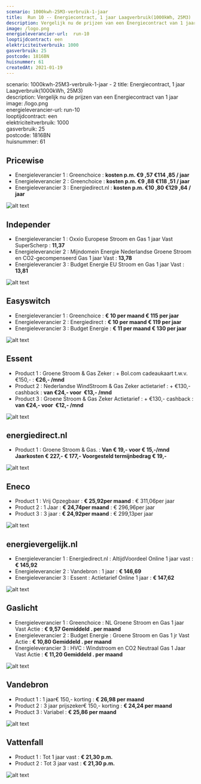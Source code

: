 ```yaml
---
scenario: 1000kwh-25M3-verbruik-1-jaar  
title:  Run 10 -- Energiecontract, 1 jaar Laagverbruik(1000kWh, 25M3)   - SAVE
description: Vergelijk nu de prijzen van een Energiecontract van 1 jaar  
image: /logo.png  
energieleverancier-url:  run-10  
looptijdcontract: een  
elektriciteitverbruik: 1000  
gasverbruik: 25  
postcode: 1816BN  
huisnummer: 61  
createdAt: 2021-01-19
---
```

scenario: 1000kwh-25M3-verbruik-1-jaar  - 2
title:  Energiecontract, 1 jaar Laagverbruik(1000kWh, 25M3)  
description: Vergelijk nu de prijzen van een Energiecontract van 1 jaar  
image: /logo.png  
energieleverancier-url:  run-10  
looptijdcontract: een  
elektriciteitverbruik: 1000  
gasverbruik: 25  
postcode: 1816BN  
huisnummer: 61  


## Pricewise    
    
- Energieleverancier 1 :  Greenchoice  :  **kosten p.m. €9 ,57 €114 ,85 / jaar**  
- Energieleverancier 2 :  Greenchoice :  **kosten p.m. €9 ,88 €118 ,51 / jaar**  
- Energieleverancier 3 :  Energiedirect.nl :  **kosten p.m. €10 ,80 €129 ,64 / jaar** 
 
![alt text](/img/el/pricewise-1000kwh-25M3-verbruik-1-jaar-week3.png "Vergelijk energietarieven Pricewise")
## Independer    
  
- Energieleverancier 1 :  Oxxio Europese Stroom en Gas 1 jaar Vast SuperScherp  :  **11,37**  
- Energieleverancier 2 :  Mijndomein Energie Nederlandse Groene Stroom en CO2-gecompenseerd Gas 1 jaar Vast :  **13,78**  
- Energieleverancier 3 :  Budget Energie EU Stroom en Gas 1 jaar Vast :  **13,81**  

 
![alt text](/img/el/independer-1000kwh-25M3-verbruik-1-jaar-week3.png "Vergelijk energietarieven Independer")
## Easyswitch    
 
- Energieleverancier 1 :  Greenchoice  : **€ 10 per maand € 115 per jaar**   
- Energieleverancier 2 :  Energiedirect : **€ 10 per maand € 119 per jaar**  
- Energieleverancier 3 :  Budget Energie :  **€ 11 per maand € 130 per jaar**   
 
![alt text](/img/el/easyswitch-1000kwh-25M3-verbruik-1-jaar-week3.png "Vergelijk energietarieven Easyswitch")
## Essent    
  
- Product 1 :  Groene Stroom & Gas Zeker  : + Bol.com cadeaukaart t.w.v. €150,-  : **€26,- /mnd**  
- Product 2 :  Nederlandse WindStroom & Gas Zeker actietarief : + €130,- cashback  : **van €24,- voor  €13,- /mnd**  
- Product 3 :  Groene Stroom & Gas Zeker Actietarief :  + €130,- cashback  : **van €24,- voor  €12,- /mnd**  
 

![alt text](/img/el/essent-1000kwh-25M3-verbruik-1-jaar-week3.png "Vergelijk energietarieven Essent")
## energiedirect.nl    

- Product 1 :  Groene Stroom & Gas.  : **Van € 19,- voor € 15,-/mnd Jaarkosten € 227,- € 177,- Voorgesteld termijnbedrag € 19,-**  
 
![alt text](/img/el/energiedirect-1000kwh-25M3-verbruik-1-jaar-week3.png "Vergelijk energietarieven energiedirect.nl")
## Eneco    
   
- Product 1 :  Vrij Opzegbaar  : **€ 25,92per maand**  : € 311,06per jaar  
- Product 2 :  1 Jaar : **€ 24,74per maand**  : € 296,96per jaar  
- Product 3 :  3 jaar :  **€ 24,92per maand**  : € 299,13per jaar  
 
![alt text](/img/el/eneco-1000kwh-25M3-verbruik-1-jaar-week3.png "Vergelijk energietarieven Eneco")
## energievergelijk.nl    
   
- Energieleverancier 1 :  Energiedirect.nl  : AltijdVoordeel Online 1 jaar vast   : **€ 145,92**  
- Energieleverancier 2 :  Vandebron : 1 jaar   : **€ 146,69**  
- Energieleverancier 3 :  Essent :  Actietarief Online 1 jaar   : **€ 147,62**  
 
![alt text](/img/el/energievergelijk-1000kwh-25M3-verbruik-1-jaar-week3.png "Vergelijk energietarieven energievergelijk.nl")
## Gaslicht    
  
- Energieleverancier 1 : Greenchoice : NL Groene Stroom en Gas 1 jaar Vast Actie : **€ 9,57 Gemiddeld . per maand**   
- Energieleverancier 2 : Budget Energie : Groene Stroom en Gas 1 jr Vast Actie : **€ 10,80 Gemiddeld . per maand**   
- Energieleverancier 3 : HVC : Windstroom en CO2 Neutraal Gas 1 Jaar Vast Actie : **€ 11,20 Gemiddeld . per maand**  

![alt text](/img/el/gaslicht-1000kwh-25M3-verbruik-1-jaar-week3.png "Vergelijk energietarieven gaslicht")
## Vandebron    

- Product 1 :  1 jaar€ 150,- korting  :  **€ 26,98 per maand**   
- Product 2 :  3 jaar prijszeker€ 150,- korting :  **€ 24,24 per maand**  
- Product 3 :  Variabel :  **€ 25,86 per maand**   
 
![alt text](/img/el/vandebron-1000kwh-25M3-verbruik-1-jaar-week3.png "Vergelijk energietarieven VandeBron")
## Vattenfall    
  
- Product 1 :  Tot 1 jaar vast  : **€ 21,30 p.m.**   
- Product 2 :  Tot 3 jaar vast : **€ 21,30 p.m.**  

![alt text](/img/el/vattenfall-1000kwh-25M3-verbruik-1-jaar-week3.png "Vergelijk energietarieven Vattenfall")